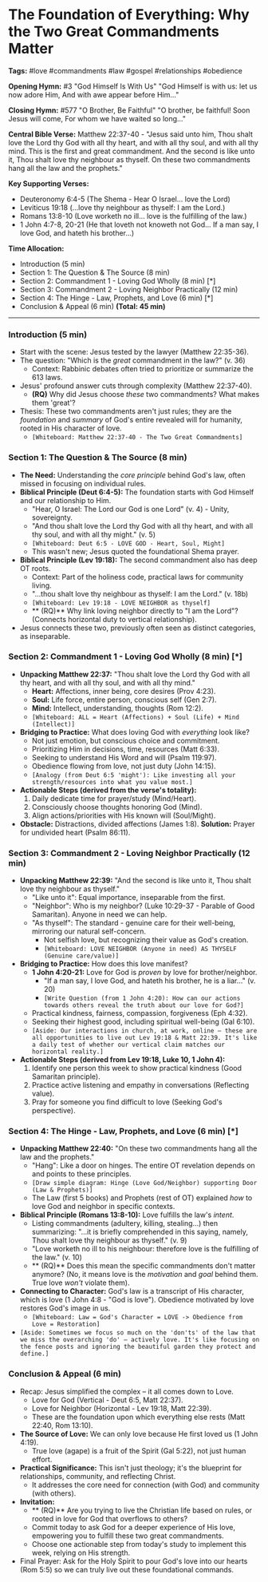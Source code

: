 # The Foundation of Everything: Why the Two Great Commandments Matter

**Tags:** #love #commandments #law #gospel #relationships #obedience

**Opening Hymn:** #3 "God Himself Is With Us"
"God Himself is with us: let us now adore Him, And with awe appear before Him..."

**Closing Hymn:** #577 "O Brother, Be Faithful"
"O brother, be faithful! Soon Jesus will come, For whom we have waited so long..."

**Central Bible Verse:** Matthew 22:37-40 - "Jesus said unto him, Thou shalt love the Lord thy God with all thy heart, and with all thy soul, and with all thy mind. This is the first and great commandment. And the second is like unto it, Thou shalt love thy neighbour as thyself. On these two commandments hang all the law and the prophets."

**Key Supporting Verses:**
*   Deuteronomy 6:4-5 (The Shema - Hear O Israel... love the Lord)
*   Leviticus 19:18 (...love thy neighbour as thyself: I am the Lord.)
*   Romans 13:8-10 (Love worketh no ill... love is the fulfilling of the law.)
*   1 John 4:7-8, 20-21 (He that loveth not knoweth not God... If a man say, I love God, and hateth his brother...)

**Time Allocation:**
- Introduction (5 min)
- Section 1: The Question & The Source (8 min)
- Section 2: Commandment 1 - Loving God Wholly (8 min) [*]
- Section 3: Commandment 2 - Loving Neighbor Practically (12 min)
- Section 4: The Hinge - Law, Prophets, and Love (6 min) [*]
- Conclusion & Appeal (6 min)
**(Total: 45 min)**

---

### Introduction (5 min)
-   Start with the scene: Jesus tested by the lawyer (Matthew 22:35-36).
-   The question: "Which is the *great* commandment in the law?" (v. 36)
    -   Context: Rabbinic debates often tried to prioritize or summarize the 613 laws.
-   Jesus' profound answer cuts through complexity (Matthew 22:37-40).
    -   **(RQ)** Why did Jesus choose *these* two commandments? What makes them 'great'?
-   Thesis: These two commandments aren't just rules; they are the *foundation* and *summary* of God's entire revealed will for humanity, rooted in His character of love.
    -   `[Whiteboard: Matthew 22:37-40 - The Two Great Commandments]`

### Section 1: The Question & The Source (8 min)
-   **The Need:** Understanding the *core principle* behind God's law, often missed in focusing on individual rules.
-   **Biblical Principle (Deut 6:4-5):** The foundation starts with God Himself and our relationship to Him.
    -   "Hear, O Israel: The Lord our God is one Lord" (v. 4) - Unity, sovereignty.
    -   "And thou shalt love the Lord thy God with all thy heart, and with all thy soul, and with all thy might." (v. 5)
    -   `[Whiteboard: Deut 6:5 - LOVE GOD - Heart, Soul, Might]`
    -   This wasn't new; Jesus quoted the foundational Shema prayer.
-   **Biblical Principle (Lev 19:18):** The second commandment also has deep OT roots.
    -   Context: Part of the holiness code, practical laws for community living.
    -   "...thou shalt love thy neighbour as thyself: I am the Lord." (v. 18b)
    -   `[Whiteboard: Lev 19:18 - LOVE NEIGHBOR as thyself]`
    -   ** (RQ)** Why link loving neighbor directly to "I am the Lord"? (Connects horizontal duty to vertical relationship).
-   Jesus connects these two, previously often seen as distinct categories, as inseparable.

### Section 2: Commandment 1 - Loving God Wholly (8 min) [*]
-   **Unpacking Matthew 22:37:** "Thou shalt love the Lord thy God with all thy heart, and with all thy soul, and with all thy mind."
    -   **Heart:** Affections, inner being, core desires (Prov 4:23).
    -   **Soul:** Life force, entire person, conscious self (Gen 2:7).
    -   **Mind:** Intellect, understanding, thoughts (Rom 12:2).
    -   `[Whiteboard: ALL = Heart (Affections) + Soul (Life) + Mind (Intellect)]`
-   **Bridging to Practice:** What does loving God with *everything* look like?
    -   Not just emotion, but conscious choice and commitment.
    -   Prioritizing Him in decisions, time, resources (Matt 6:33).
    -   Seeking to understand His Word and will (Psalm 119:97).
    -   Obedience flowing from love, not just duty (John 14:15).
    -   `[Analogy (from Deut 6:5 'might'): Like investing all your strength/resources into what you value most.]`
-   **Actionable Steps (derived from the verse's totality):**
    1.  Daily dedicate time for prayer/study (Mind/Heart).
    2.  Consciously choose thoughts honoring God (Mind).
    3.  Align actions/priorities with His known will (Soul/Might).
-   **Obstacle:** Distractions, divided affections (James 1:8). **Solution:** Prayer for undivided heart (Psalm 86:11).

### Section 3: Commandment 2 - Loving Neighbor Practically (12 min)
-   **Unpacking Matthew 22:39:** "And the second is like unto it, Thou shalt love thy neighbour as thyself."
    -   "Like unto it": Equal importance, inseparable from the first.
    -   "Neighbor": Who is my neighbor? (Luke 10:29-37 - Parable of Good Samaritan). Anyone in need we can help.
    -   "As thyself": The standard - genuine care for their well-being, mirroring our natural self-concern.
        -   Not selfish love, but recognizing their value as God's creation.
        -   `[Whiteboard: LOVE NEIGHBOR (Anyone in need) AS THYSELF (Genuine care/value)]`
-   **Bridging to Practice:** How does this love manifest?
    -   **1 John 4:20-21:** Love for God is *proven* by love for brother/neighbor.
        -   "If a man say, I love God, and hateth his brother, he is a liar..." (v. 20)
        -   `[Write Question (from 1 John 4:20): How can our actions towards others reveal the truth about our love for God?]`
    -   Practical kindness, fairness, compassion, forgiveness (Eph 4:32).
    -   Seeking their highest good, including spiritual well-being (Gal 6:10).
    -   `[Aside: Our interactions in church, at work, online – these are all opportunities to live out Lev 19:18 & Matt 22:39. It's like a daily test of whether our vertical claim matches our horizontal reality.]`
-   **Actionable Steps (derived from Lev 19:18, Luke 10, 1 John 4):**
    1.  Identify one person this week to show practical kindness (Good Samaritan principle).
    2.  Practice active listening and empathy in conversations (Reflecting value).
    3.  Pray for someone you find difficult to love (Seeking God's perspective).

### Section 4: The Hinge - Law, Prophets, and Love (6 min) [*]
-   **Unpacking Matthew 22:40:** "On these two commandments hang all the law and the prophets."
    -   "Hang": Like a door on hinges. The entire OT revelation depends on and points to these principles.
    -   `[Draw simple diagram: Hinge (Love God/Neighbor) supporting Door (Law & Prophets)]`
    -   The Law (first 5 books) and Prophets (rest of OT) explained *how* to love God and neighbor in specific contexts.
-   **Biblical Principle (Romans 13:8-10):** Love fulfills the law's *intent*.
    -   Listing commandments (adultery, killing, stealing...) then summarizing: "...it is briefly comprehended in this saying, namely, Thou shalt love thy neighbour as thyself." (v. 9)
    -   "Love worketh no ill to his neighbour: therefore love is the fulfilling of the law." (v. 10)
    -   ** (RQ)** Does this mean the specific commandments don't matter anymore? (No, it means love is the *motivation* and *goal* behind them. True love *won't* violate them).
-   **Connecting to Character:** God's law is a transcript of His character, which is love (1 John 4:8 - "God is love"). Obedience motivated by love restores God's image in us.
    -   `[Whiteboard: Law = God's Character = LOVE -> Obedience from Love = Restoration]`
-   `[Aside: Sometimes we focus so much on the 'don'ts' of the law that we miss the overarching 'do' – actively love. It's like focusing on the fence posts and ignoring the beautiful garden they protect and define.]`

### Conclusion & Appeal (6 min)
-   Recap: Jesus simplified the complex – it all comes down to Love.
    -   Love for God (Vertical - Deut 6:5, Matt 22:37).
    -   Love for Neighbor (Horizontal - Lev 19:18, Matt 22:39).
    -   These are the foundation upon which everything else rests (Matt 22:40, Rom 13:10).
-   **The Source of Love:** We can only love because He first loved us (1 John 4:19).
    -   True love (agape) is a fruit of the Spirit (Gal 5:22), not just human effort.
-   **Practical Significance:** This isn't just theology; it's the blueprint for relationships, community, and reflecting Christ.
    -   It addresses the core need for connection (with God) and community (with others).
-   **Invitation:**
    -   ** (RQ)** Are you trying to live the Christian life based on rules, or rooted in love for God that overflows to others?
    -   Commit today to ask God for a deeper experience of His love, empowering you to fulfill these two great commandments.
    -   Choose one actionable step from today's study to implement this week, relying on His strength.
-   Final Prayer: Ask for the Holy Spirit to pour God's love into our hearts (Rom 5:5) so we can truly live out these foundational commands.